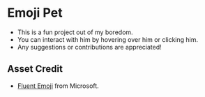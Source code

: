 # Emoji Pet

- This is a fun project out of my boredom.
- You can interact with him by hovering over him or clicking him.
- Any suggestions or contributions are appreciated!

## Asset Credit

- [Fluent Emoji](https://github.com/microsoft/fluentui-emoji) from Microsoft.
